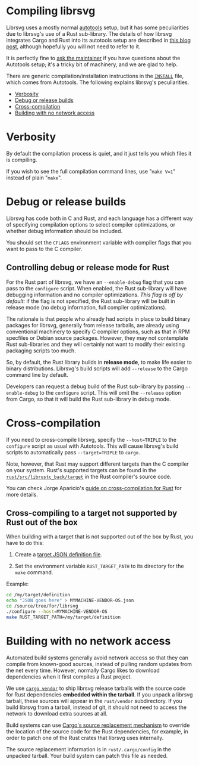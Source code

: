 Compiling librsvg
=================

Librsvg uses a mostly normal [autotools] setup, but it has some
peculiarities due to librsvg's use of a Rust sub-library.  The details
of how librsvg integrates Cargo and Rust into its autotools setup are
described in [this blog post][blog], although hopefully you will not
need to refer to it.

It is perfectly fine to [ask the maintainer][mail] if you have
questions about the Autotools setup; it's a tricky bit of machinery,
and we are glad to help.

There are generic compilation/installation instructions in the
[`INSTALL`][install] file, which comes from Autotools.  The following
explains librsvg's peculiarities.

* [Verbosity](#verbosity)
* [Debug or release builds](#debug-or-release-builds)
* [Cross-compilation](#cross-compilation)
* [Building with no network access](#building-with-no-network-access)

# Verbosity

By default the compilation process is quiet, and it just tells you
which files it is compiling.

If you wish to see the full compilation command lines, use "`make V=1`"
instead of plain "`make`".

# Debug or release builds

Librsvg has code both in C and Rust, and each language has a different
way of specifying compilation options to select compiler
optimizations, or whether debug information should be included.

You should set the `CFLAGS` environment variable with compiler flags
that you want to pass to the C compiler.

## Controlling debug or release mode for Rust

For the Rust part of librsvg, we have an `--enable-debug` flag that
you can pass to the `configure` script.  When enabled, the Rust
sub-library will have debugging information and no compiler
optimizations.  *This flag is off by default:* if the flag is not
specified, the Rust sub-library will be built in release mode (no
debug information, full compiler optimizations).

The rationale is that people who already had scripts in place to build
binary packages for librsvg, generally from release tarballs, are
already using conventional machinery to specify C compiler options,
such as that in RPM specfiles or Debian source packages.  However,
they may not contemplate Rust sub-libraries and they will certainly
not want to modify their existing packaging scripts too much.

So, by default, the Rust library builds in **release mode**, to make
life easier to binary distributions.  Librsvg's build scripts will add
`--release` to the Cargo command line by default.

Developers can request a debug build of the Rust sub-library by
passing `--enable-debug` to the `configure` script.  This will omit
the `--release` option from Cargo, so that it will build the Rust
sub-library in debug mode.

# Cross-compilation

If you need to cross-compile librsvg, specify the `--host=TRIPLE` to
the `configure` script as usual with Autotools.  This will cause
librsvg's build scripts to automatically pass `--target=TRIPLE` to
`cargo`.

Note, however, that Rust may support different targets than the C
compiler on your system.  Rust's supported targets can be found in the
[`rust/src/librustc_back/target`][rust-target-dir] in the Rust
compiler's source code.

You can check Jorge Aparicio's [guide on cross-compilation for
Rust][rust-cross] for more details.

## Cross-compiling to a target not supported by Rust out of the box

When building with a target that is not supported out of the box by
Rust, you have to do this:

1. Create a [target JSON definition file][target-json].

2. Set the environment variable `RUST_TARGET_PATH` to its directory
   for the `make` command.
   
Example:

```sh
cd /my/target/definition
echo "JSON goes here" > MYMACHINE-VENDOR-OS.json
cd /source/tree/for/librsvg
./configure --host=MYMACHINE-VENDOR-OS
make RUST_TARGET_PATH=/my/target/definition
```

# Building with no network access

Automated build systems generally avoid network access so that they
can compile from known-good sources, instead of pulling random updates
from the net every time.  However, normally Cargo likes to download
dependencies when it first compiles a Rust project.

We use [`cargo vendor`][cargo-vendor] to ship librsvg release tarballs
with the source code for Rust dependencies **embedded within the
tarball**.  If you unpack a librsvg tarball, these sources will appear
in the `rust/vendor` subdirectory.  If you build librsvg from a
tarball, instead of git, it should not need to access the network to
download extra sources at all.

Build systems can use [Cargo's source replacement
mechanism][cargo-source-replacement] to override the location of the
source code for the Rust dependencies, for example, in order to patch
one of the Rust crates that librsvg uses internally.

The source replacement information is in `rust/.cargo/config` in the
unpacked tarball.  Your build system can patch this file as needed.

[autotools]: https://autotools.io/index.html
[blog]: https://people.gnome.org/~federico/blog/librsvg-build-infrastructure.html
[mail]: mailto:federico@gnome.org
[install]: INSTALL
[rust-target-dir]: https://github.com/rust-lang/rust/tree/master/src/librustc_back/target
[cargo-vendor]: https://crates.io/crates/cargo-vendor
[cargo-source-replacement]: http://doc.crates.io/source-replacement.html
[rust-cross]: https://github.com/japaric/rust-cross
[target-json]: https://github.com/japaric/rust-cross#target-specification-files

